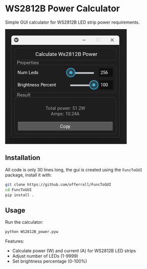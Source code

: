 # WS2812B Power Calculator

Simple GUI calculator for WS2812B LED strip power requirements.

</div>
<img src="./example.png">
</div>

## Installation
All code is only 30 lines long, the gui is created using the `FuncToGUI` package, install it with:
```bash
git clone https://github.com/offerrall/FuncToGUI
cd FuncToGUI
pip install .
```
## Usage

Run the calculator:
```bash
python WS2812B_power.pyw
```

Features:
- Calculate power (W) and current (A) for WS2812B LED strips
- Adjust number of LEDs (1-9999)
- Set brightness percentage (0-100%)
